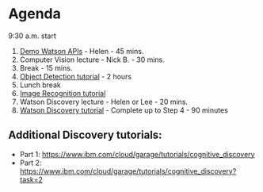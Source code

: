 # Agenda

9:30 a.m. start 
1. [Demo Watson APIs](https://github.com/WatsonHackathonMaterial/WatsonHackathonAgenda-2019) - Helen - 45 mins.
2. Computer Vision lecture - Nick B. - 30 mins.
3. Break - 15 mins.
4. [Object Detection tutorial](https://cloud-annotations.github.io/training/object-detection/cli/) - 2 hours 
5. Lunch break
6. [Image Recognition tutorial](https://cloud-annotations.github.io/training/classification/cli/)
7. Watson Discovery lecture - Helen or Lee - 20 mins.
8. [Watson Discovery tutorial](https://github.com/IBM/watson-discovery-sdu-with-assistant/blob/master/README.md) - Complete up to Step 4 - 90 minutes

## Additional Discovery tutorials: 
* Part 1: https://www.ibm.com/cloud/garage/tutorials/cognitive_discovery
* Part 2: https://www.ibm.com/cloud/garage/tutorials/cognitive_discovery?task=2
